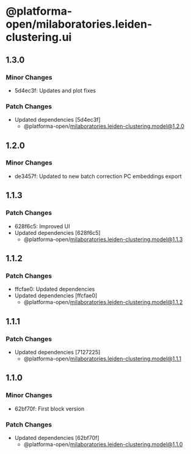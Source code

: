 # @platforma-open/milaboratories.leiden-clustering.ui

## 1.3.0

### Minor Changes

- 5d4ec3f: Updates and plot fixes

### Patch Changes

- Updated dependencies [5d4ec3f]
  - @platforma-open/milaboratories.leiden-clustering.model@1.2.0

## 1.2.0

### Minor Changes

- de3457f: Updated to new batch correction PC embeddings export

## 1.1.3

### Patch Changes

- 628f6c5: Improved UI
- Updated dependencies [628f6c5]
  - @platforma-open/milaboratories.leiden-clustering.model@1.1.3

## 1.1.2

### Patch Changes

- ffcfae0: Updated dependencies
- Updated dependencies [ffcfae0]
  - @platforma-open/milaboratories.leiden-clustering.model@1.1.2

## 1.1.1

### Patch Changes

- Updated dependencies [7127225]
  - @platforma-open/milaboratories.leiden-clustering.model@1.1.1

## 1.1.0

### Minor Changes

- 62bf70f: First block version

### Patch Changes

- Updated dependencies [62bf70f]
  - @platforma-open/milaboratories.leiden-clustering.model@1.1.0

